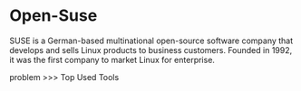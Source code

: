 # Open-Suse
SUSE is a German-based multinational open-source software company that develops and sells Linux products to business customers. Founded in 1992, it was the first company to market Linux for enterprise.

problem >>> Top Used Tools
